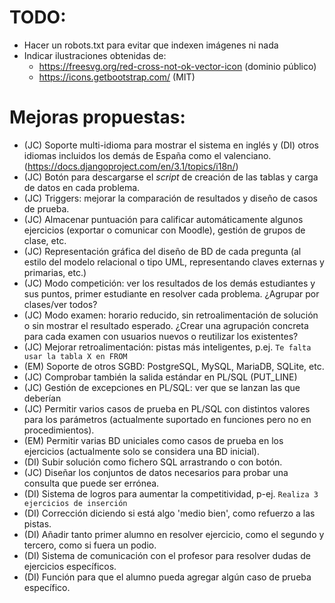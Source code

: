 # TODO:
 * Hacer un robots.txt para evitar que indexen imágenes ni nada
 * Indicar ilustraciones obtenidas de:
   * https://freesvg.org/red-cross-not-ok-vector-icon (dominio público)
   * https://icons.getbootstrap.com/ (MIT)
 
# Mejoras propuestas:
 * (JC) Soporte multi-idioma para mostrar el sistema en inglés y (DI) otros idiomas
 incluidos los demás de España como el valenciano. (https://docs.djangoproject.com/en/3.1/topics/i18n/)
 * (JC) Botón para descargarse el *script* de creación de las tablas y carga de datos en cada problema.
 * (JC) Triggers: mejorar la comparación de resultados y diseño de casos de prueba.
 * (JC) Almacenar puntuación para calificar automáticamente algunos ejercicios (exportar o comunicar con Moodle), 
 gestión de grupos de clase, etc.
 * (JC) Representación gráfica del diseño de BD de cada pregunta (al estilo del modelo relacional o tipo UML, 
 representando claves externas y primarias, etc.)
 * (JC) Modo competición: ver los resultados de los demás estudiantes y sus puntos, primer estudiante en resolver cada 
 problema. ¿Agrupar por clases/ver todos?
*  (JC) Modo examen: horario reducido, sin retroalimentación de solución o sin mostrar el resultado esperado. ¿Crear 
una agrupación concreta para cada examen con usuarios nuevos o reutilizar los existentes?
* (JC) Mejorar retroalimentación: pistas más inteligentes, p.ej. ```Te falta usar la tabla X en FROM```
* (EM) Soporte de otros SGBD: PostgreSQL, MySQL, MariaDB, SQLite, etc.
* (JC) Comprobar también la salida estándar en PL/SQL (PUT_LINE)
* (JC) Gestión de excepciones en PL/SQL: ver que se lanzan las que deberían
* (JC) Permitir varios casos de prueba en PL/SQL con distintos valores para los parámetros (actualmente suportado 
en funciones pero no en procedimientos).
* (EM) Permitir varias BD uniciales como casos de prueba en los ejercicios (actualmente solo se considera una 
BD inicial).
* (DI) Subir solución como fichero SQL arrastrando o con botón.
* (JC) Diseñar los conjuntos de datos necesarios para probar una consulta que puede ser errónea.
* (DI) Sistema de logros para aumentar la competitividad, p-ej. ```Realiza 3 ejercicios de inserción```
* (DI) Corrección diciendo si está algo 'medio bien', como refuerzo a las pistas.
* (DI) Añadir tanto primer alumno en resolver ejercicio, como el segundo y tercero, como si fuera un podio.
* (DI) Sistema de comunicación con el profesor para resolver dudas de ejercicios específicos.
* (DI) Función para que el alumno pueda agregar algún caso de prueba específico.


